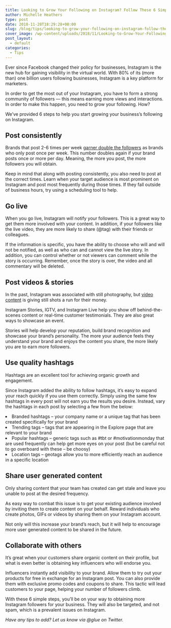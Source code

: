 ```yaml
---
title: Looking to Grow Your Following on Instagram? Follow These 6 Simple Steps
author: Michelle Heathers
type: post
date: 2018-11-28T18:29:28+00:00
slug: /blog/tips/looking-to-grow-your-following-on-instagram-follow-these-6-simple-steps
cover_image: /wp-content/uploads/2018/11/Looking-to-Grow-Your-Following-on-Instagram-Follow-These-6-Simple-Steps.png
post_layout:
  - default
categories:
  - Tips
---
```


<span style="font-weight: 400;">Ever since Facebook changed their policy for businesses, Instagram is the new hub for gaining visibility in the virtual world. With 80% of its (more than) one billion users following businesses, Instagram is a key platform for marketers. </span>

<span style="font-weight: 400;">In order to get the most out of your Instagram, you have to form a strong community of followers &#8212; this means earning more views and interactions. In order to make this happen, you need to grow your following. How? </span>

<span style="font-weight: 400;">We’ve provided 6 steps to help you start growing your business’s following on Instagram. </span>

## **Post consistently**

<span style="font-weight: 400;">Brands that post 2-6 times per week </span>[<span style="font-weight: 400;">garner double the followers</span>][1] <span style="font-weight: 400;">as brands who only post once per week. This number doubles again if your brand posts once or more per day. Meaning, the more you post, the more followers you will obtain. </span>

<span style="font-weight: 400;">Keep in mind that along with posting consistently, you also need to post at the correct times. Learn when your target audience is most prominent on Instagram and post most frequently during those times. If they fall outside of business hours, try using a scheduling tool to help. </span>

## **Go live**

<span style="font-weight: 400;">When you go live, Instagram will notify your followers. This is a great way to get them more involved with your content. In addition, if your followers like the live video, they are more likely to share (@tag) with their friends or colleagues. </span>

<span style="font-weight: 400;">If the information is specific, you have the ability to choose who will and will not be notified, as well as who can and cannot view the live story. In addition, you can control whether or not viewers can comment while the story is occurring. Remember, once the story is over, the video and all commentary will be deleted.</span>

## **Post videos & stories**

<span style="font-weight: 400;">In the past, Instagram was associated with still photography, but </span>[<span style="font-weight: 400;">video content</span>][2] <span style="font-weight: 400;">is giving still shots a run for their money. </span>

<span style="font-weight: 400;">Instagram Stories, IGTV, and Instagram Live help you show off behind-the-scenes content or real-time customer testimonials. They are also great ways to showcase an event.</span>

<span style="font-weight: 400;">Stories will help develop your reputation, build brand recognition and showcase your brand’s personality. The more your audience feels they understand your brand and enjoys the content you share, the more likely you are to earn more followers.</span>

## **Use quality hashtags**

<span style="font-weight: 400;">Hashtags are an excellent tool for achieving organic growth and engagement. </span>

<span style="font-weight: 400;">Since Instagram added the ability to follow hashtags, it’s easy to expand your reach quickly if you use them correctly. Simply using the same few hashtags in every post will not earn you the results you desire. Instead, vary the hashtags in each post by selecting a few from the below:</span>

<li style="font-weight: 400;">
  <span style="font-weight: 400;">Branded hashtags &#8211; your company name or a unique tag that has been created specifically for your brand</span>
</li>
<li style="font-weight: 400;">
  <span style="font-weight: 400;">Trending tags &#8211; tags that are appearing in the Explore page that are relevant to your brand</span>
</li>
<li style="font-weight: 400;">
  <span style="font-weight: 400;">Popular hashtags &#8211; generic tags such as #tbt or #motivationmonday that are used frequently can help get more eyes on your post (but be careful not to go overboard with these &#8211; be choosy)</span>
</li>
<li style="font-weight: 400;">
  <span style="font-weight: 400;">Location tags &#8211; geotags allow you to more efficiently reach an audience in a specific location</span>
</li>

## **Share user generated content**

<span style="font-weight: 400;">Only sharing content that your team has created can get stale and leave you unable to post at the desired frequency. </span>

<span style="font-weight: 400;">As easy way to combat this issue is to get your existing audience involved by inviting them to create content on your behalf. Reward individuals who create photos, GIFs or videos by sharing them on your Instagram account. </span>

<span style="font-weight: 400;">Not only will this increase your brand’s reach, but it will help to encourage more user generated content to be shared in the future.</span>

## **Collaborate with others**

<span style="font-weight: 400;">It’s great when your customers share organic content on their profile, but what is even better is obtaining key influencers who will endorse you. </span>

<span style="font-weight: 400;">Influencers instantly add visibility to your brand. Allow them to try out your products for free in exchange for an Instagram post. You can also provide them with exclusive promo codes and coupons to share. This tactic will lead customers to your page, helping your number of followers climb. </span>

<span style="font-weight: 400;">With these 6 simple steps, you’ll be on your way to obtaining more Instagram followers for your business. They will also be targeted, and not spam, which is a prevalent issues on Instagram.</span>

_<span style="font-weight: 400;">Have any tips to add? Let us know via @glue on Twitter.</span>_

[1]: https://blog.tailwindapp.com/how-often-should-i-post-to-instagram-at-least-once-per-day/
[2]: /blog/social-media-tips/how-to-maximize-video-content-across-your-social-networks
